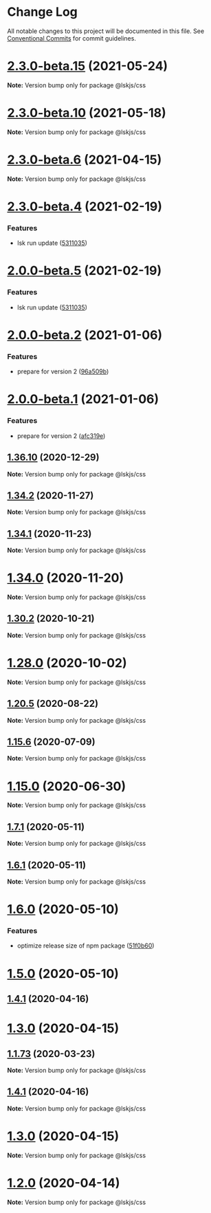 # Change Log

All notable changes to this project will be documented in this file.
See [Conventional Commits](https://conventionalcommits.org) for commit guidelines.

# [2.3.0-beta.15](https://github.com/lskjs/ux/tree/master/packages/css/compare/v2.3.0-beta.13...v2.3.0-beta.15) (2021-05-24)

**Note:** Version bump only for package @lskjs/css





# [2.3.0-beta.10](https://github.com/lskjs/ux/tree/master/packages/css/compare/v2.3.0-beta.9...v2.3.0-beta.10) (2021-05-18)

**Note:** Version bump only for package @lskjs/css





# [2.3.0-beta.6](https://github.com/lskjs/ux/tree/master/packages/css/compare/v2.3.0-beta.4...v2.3.0-beta.6) (2021-04-15)

**Note:** Version bump only for package @lskjs/css





# [2.3.0-beta.4](https://github.com/lskjs/ux/tree/master/packages/css/compare/v2.0.0-beta.4...v2.3.0-beta.4) (2021-02-19)


### Features

* lsk run update ([5311035](https://github.com/lskjs/ux/tree/master/packages/css/commit/5311035a4a997dba9a2c4c5f10b9e46991756118))





# [2.0.0-beta.5](https://github.com/lskjs/ux/tree/master/packages/css/compare/v2.0.0-beta.4...v2.0.0-beta.5) (2021-02-19)


### Features

* lsk run update ([5311035](https://github.com/lskjs/ux/tree/master/packages/css/commit/5311035a4a997dba9a2c4c5f10b9e46991756118))





# [2.0.0-beta.2](https://github.com/lskjs/ux/tree/master/packages/css/compare/v2.0.0-beta.1...v2.0.0-beta.2) (2021-01-06)


### Features

* prepare for version 2 ([96a509b](https://github.com/lskjs/ux/tree/master/packages/css/commit/96a509ba00518803fe27868f19d329561aeaa650))





# [2.0.0-beta.1](https://github.com/lskjs/ux/tree/master/packages/css/compare/v1.36.10...v2.0.0-beta.1) (2021-01-06)


### Features

* prepare for version 2 ([afc319e](https://github.com/lskjs/ux/tree/master/packages/css/commit/afc319ec7bb9f1d4236ad02e951f295f6d79a3e9))





## [1.36.10](https://github.com/lskjs/ux/tree/master/packages/css/compare/v1.36.9...v1.36.10) (2020-12-29)

**Note:** Version bump only for package @lskjs/css





## [1.34.2](https://github.com/lskjs/ux/tree/master/packages/css/compare/v1.34.1...v1.34.2) (2020-11-27)

**Note:** Version bump only for package @lskjs/css





## [1.34.1](https://github.com/lskjs/ux/tree/master/packages/css/compare/v1.34.0...v1.34.1) (2020-11-23)

**Note:** Version bump only for package @lskjs/css





# [1.34.0](https://github.com/lskjs/ux/tree/master/packages/css/compare/v1.33.0...v1.34.0) (2020-11-20)

**Note:** Version bump only for package @lskjs/css





## [1.30.2](https://github.com/lskjs/ux/tree/master/packages/css/compare/v1.30.1...v1.30.2) (2020-10-21)

**Note:** Version bump only for package @lskjs/css





# [1.28.0](https://github.com/lskjs/ux/tree/master/packages/css/compare/v1.27.4...v1.28.0) (2020-10-02)

**Note:** Version bump only for package @lskjs/css





## [1.20.5](https://github.com/lskjs/ux/tree/master/packages/css/compare/v1.20.4...v1.20.5) (2020-08-22)

**Note:** Version bump only for package @lskjs/css





## [1.15.6](https://github.com/lskjs/ux/tree/master/packages/css/compare/v1.15.5...v1.15.6) (2020-07-09)

**Note:** Version bump only for package @lskjs/css





# [1.15.0](https://github.com/lskjs/ux/tree/master/packages/css/compare/v1.14.0...v1.15.0) (2020-06-30)

**Note:** Version bump only for package @lskjs/css





## [1.7.1](https://github.com/lskjs/ux/tree/master/packages/css/compare/v1.6.1...v1.7.1) (2020-05-11)

**Note:** Version bump only for package @lskjs/css





## [1.6.1](https://github.com/lskjs/ux/tree/master/packages/css/compare/v1.6.0...v1.6.1) (2020-05-11)

**Note:** Version bump only for package @lskjs/css





# [1.6.0](https://github.com/lskjs/ux/tree/master/packages/css/compare/v1.5.0...v1.6.0) (2020-05-10)


### Features

* optimize release size of npm package ([51f0b60](https://github.com/lskjs/ux/tree/master/packages/css/commit/51f0b60a4a471b0b1da9232105a4cf23b720ec8c))





# [1.5.0](https://github.com/lskjs/ux/tree/master/packages/css/compare/v1.1.94...v1.5.0) (2020-05-10)



## [1.4.1](https://github.com/lskjs/ux/tree/master/packages/css/compare/v1.4.0...v1.4.1) (2020-04-16)



# [1.3.0](https://github.com/lskjs/ux/tree/master/packages/css/compare/v1.1.76...v1.3.0) (2020-04-15)



## [1.1.73](https://github.com/lskjs/ux/tree/master/packages/css/compare/v1.1.72...v1.1.73) (2020-03-23)

**Note:** Version bump only for package @lskjs/css





## [1.4.1](https://github.com/lskjs/ux/tree/master/packages/css/compare/v1.4.0...v1.4.1) (2020-04-16)

**Note:** Version bump only for package @lskjs/css





# [1.3.0](https://github.com/lskjs/ux/tree/master/packages/css/compare/v1.1.76...v1.3.0) (2020-04-15)

**Note:** Version bump only for package @lskjs/css





# [1.2.0](https://github.com/lskjs/ux/tree/master/packages/css/compare/v1.1.76...v1.2.0) (2020-04-14)

**Note:** Version bump only for package @lskjs/css
